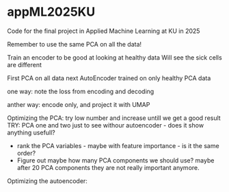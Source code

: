 # appML2025KU
Code for the final project in Applied Machine Learning at KU in 2025

Remember to use the same PCA on all the data!

Train an encoder to be good at looking at healthy data
Will see the sick cells are different

First PCA on all data
next AutoEncoder trained on only healthy PCA data

one way:
note the loss from encoding and decoding

anther way:
encode only, and project it with UMAP

Optimizing the PCA: try low number and increase untill we get a good result
TRY: PCA one and two just to see withour autoencoder - does it show anything usefull?
- rank the PCA variables - maybe with feature importance - is it the same order?
- Figure out maybe how many PCA components we should use? maybe after 20 PCA components they are not really important anymore. 
  
Optimizing the autoencoder:



